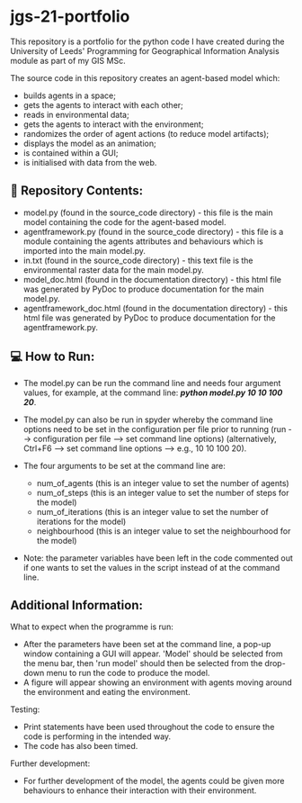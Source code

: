 # jgs-21-portfolio
This repository is a portfolio for the python code I have created during the University of Leeds' Programming for Geographical Information Analysis module as part of my GIS MSc.

The source code in this repository creates an agent-based model which:
- builds agents in a space;
- gets the agents to interact with each other;
- reads in environmental data;
- gets the agents to interact with the environment;
- randomizes the order of agent actions (to reduce model artifacts);
- displays the model as an animation;
- is contained within a GUI;
- is initialised with data from the web.

## :page_facing_up: **Repository Contents:**
- model.py (found in the source_code directory) - this file is the main model containing the code for the agent-based model.
- agentframework.py (found in the source_code directory) - this file is a module containing the agents attributes and behaviours which is imported into the main model.py.
- in.txt (found in the source_code directory) - this text file is the environmental raster data for the main model.py.
- model_doc.html (found in the documentation directory) - this html file was generated by PyDoc to produce documentation for the main model.py.
- agentframework_doc.html (found in the documentation directory) - this html file was generated by PyDoc to produce documentation for the agentframework.py.

## :computer: **How to Run:**
- The model.py can be run the command line and needs four argument values, for example, at the command line: _**python model.py 10 10 100 20**_.
- The model.py can also be run in spyder whereby the command line options need to be set in the configuration per file prior to running (run --> configuration per file
--> set command line options) (alternatively, Ctrl+F6 --> set command line options --> e.g., 10 10 100 20).
- The four arguments to be set at the command line are:
    - num_of_agents (this is an integer value to set the number of agents)
    - num_of_steps (this is an integer value to set the number of steps for the model)
    - num_of_iterations (this is an integer value to set the number of iterations for the model)
    - neighbourhood (this is an integer value to set the neighbourhood for the model)
    
- Note: the parameter variables have been left in the code commented out if one wants to set the values in the script instead of at the command line.

## Additional Information:
What to expect when the programme is run:
- After the parameters have been set at the command line, a pop-up window containing a GUI will appear. 'Model' should be selected from the menu bar, then 
'run model' should then be selected from the drop-down menu to run the code to produce the model.
- A figure will appear showing an environment with agents moving around the environment and eating the environment.


Testing:
- Print statements have been used throughout the code to ensure the code is performing in the intended way.
- The code has also been timed.


Further development:
- For further development of the model, the agents could be given more behaviours to enhance their interaction with their environment.
